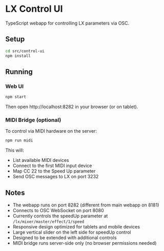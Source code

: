 # LX Control UI

TypeScript webapp for controlling LX parameters via OSC.

## Setup

```bash
cd src/control-ui
npm install
```

## Running

### Web UI
```bash
npm start
```

Then open http://localhost:8282 in your browser (or on tablet).

### MIDI Bridge (optional)
To control via MIDI hardware on the server:
```bash
npm run midi
```

This will:
- List available MIDI devices
- Connect to the first MIDI input device
- Map CC 22 to the Speed Up parameter
- Send OSC messages to LX on port 3232

## Notes

- The webapp runs on port 8282 (different from main webapp on 8181)
- Connects to OSC WebSocket on port 8080
- Currently controls the speedUp parameter at `/lx/mixer/master/effect/1/speed`
- Responsive design optimized for tablets and mobile devices
- Large vertical slider on the left side for speedUp control
- Designed to be extended with additional controls
- MIDI bridge runs server-side only (no browser permissions needed)